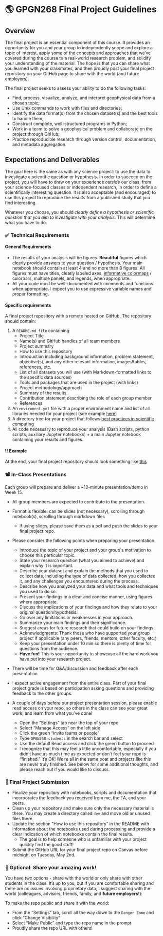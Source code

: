 # 🌎 GPGN268 Final Project Guidelines

## Overview

The final project is an essential component of this course. It provides an opportunity for you and your group to independently scope and explore a topic of interest, apply some of the concepts and approaches that we’ve covered during the course to a real-world research problem, and solidify your understanding of the material. The hope is that you can share what you learned with your classmates, and then proudly post your final project repository on your GitHub page to share with the world (and future employers).

The final project seeks to assess your ability to do the following tasks:

-   Find, process, visualize, analyze, and interpret geophysical data from a chosen topic;
-   Use Unix commands to work with files and directories;
-   Identify the data format(s) from the chosen dataset(s) and the best tools to handle them;
-   Construct complete, well-structured programs in Python;
-   Work in a team to solve a geophysical problem and collaborate on the project through GitHub;
-   Practice reproducible research through version control, documentation, and metadata aggregation.

## Expectations and Deliverables

The goal here is the same as with any science project: to use the data to investigate a scientific question or hypothesis. In order to succeed on the project, you will have to draw on your experience _outside_ our class, from your science-focused classes or independent research, in order to define a scientifically interesting question. It is also acceptable (and encouraged) to use this project to reproduce the results from a published study that you find interesting.

Whatever you choose, you should _clearly define a hypothesis or scientific question that you aim to investigate with your analysis_. This will determine what you have to do.


### ✅ Technical Requirements

####  General Requirements

- The results of your analysis will be figures. **Beautiful** figures which clearly provide answers to your question / hypothesis. Your main notebook should contain at least 4 and no more than 8 figures. All figures must have titles, clearly labeled axes, [informative colormaps](https://jakevdp.github.io/blog/2014/10/16/how-bad-is-your-colormap/) / colorbars, multiple panels, and legends, when appropriate. 
- All your code must be well-documented with comments and functions when appropriate.  I expect you to use expressive variable names and proper formatting. 

#### Specific requirements

A final project repository with a remote hosted on GitHub. The repository should contain:

1.  A `README.md file` containing:
	- Project Title
	-   Name(s) and GitHub handles of all team members
	-   Project summary
	- How to use this repository
	-   Introduction including background information, problem statement, objective(s), and any other relevant information, images/tables, references, etc.
	-   List of all datasets you will use (with Markdown-formatted links to the specific data sources)
	-   Tools and packages that are used in the project (with links)
	-   Project methodology/approach
	-   Summary of the results.
	- Contribution statement describing the role of each group member
	-   References
2.  An `enviroment.yml` file with a proper environment name and list of all libraries needed for your project (see example [here](https://github.com/GPGN-268/GPGN268-CORE/blob/main/environment.yml))
3. A directory tree for your project that follows [best practices in scientific computing](https://github.com/GPGN-268/GPGN268-CORE/blob/main/lecture-notes/L03-files-directories.md)
4. All code necessary to reproduce your analysis (Bash scripts, python scripts, auxiliary Jupyter notebooks) + a main Jupyter notebook containing your results and figures.

#### ‼️ Example
At the end, your final project repository should look something like [this](https://github.com/archive-GPGN-268-SP23/FP06-volcano-seismology/tree/main)

### 📽️ In-Class Presentations

 Each group will prepare and deliver a ~10-minute presentation/demo in Week 15.

-  All group members are expected to contribute to the presentation.
-   Format is flexible: can be slides (not necessary), scrolling through notebook(s), scrolling through markdown files
	-   If using slides, please save them as a pdf and push the slides to your final project repo. 
-   Please consider the following points when preparing your presentation:
	- Introduce the topic of your project and your group's motivation to choose this particular topic.
	- State your research question (what you aimed to achieve) and explain why it is important.
   	- Describe your dataset and explain the methods that you used to collect data, including the type of data collected, how you collected it, and any challenges you encountered during the process.
	- Describe how you analyzed your data and what tools and techniques you used to do so.
	- Present your findings in a clear and concise manner, using figures where appropriate.
	- Discuss the implications of your findings and how they relate to your original question/hypothesis.
	- Go over any limitations or weaknesses in your approach.
	- Summarize your main findings and their significance.
 	- Suggest areas for future research that could build on your findings.
	- Acknowledgments: Thank those who have supported your group project if applicable (any peers, friends, mentors, other faculty, etc.)
	- Keep your presentation under 10 min so there is plenty of time for questions from the audience.
	- **Have fun!** This is your opportunity to showcase all the hard work you have put into your research project.

-   There will be time for Q&A/discussion and feedback after each presentation    
-   I expect active engagement from the entire class. Part of your final project grade is based on participation asking questions and providing feedback to the other groups.
-   A couple of days before our project presentation session, please enable read access on your repo, so others in the class can see your great work, and learn from what you’ve done!
	-   Open the “Settings” tab near the top of your repo  
	-   Select “Manage Access” on the left side
	-   Click the green “Invite teams or people”
	-   Type `GPGN268-students` in the search bar and select
	-   Use the default Read access and click the green button to proceed
	-   I recognize that this may feel a little uncomfortable, especially if you didn’t have as much time as expected or don’t feel your repo is “finished.” It’s OK! We’re all in the same boat and projects like this are never truly finished. See below for some additional thoughts, and please reach out if you would like to discuss.

### 📆 Final Project Submission

-   Finalize your repository with notebooks, scripts and documentation that incorporates the feedback you received from me, the TA, and your peers.        
-   Clean up your repository and make sure only the necessary material is there. You may create a directory called `dev` and move old or unused files there.
-   Update the section "How to use this repository" in the README with information about the notebooks used during processing and provide a clear indication of which notebooks contain the final results.
	-   The goal is to help someone who is unfamiliar with your project quickly find the good stuff!
-   Submit the GitHub URL for your final project repo on Canvas before midnight on Tuesday, May 2nd. 

### 🚀 Optional: Share your amazing work!

You have two options - share with the world or only share with other students in the class. It’s up to you, but if you are comfortable sharing and there are no issues involving proprietary data, I suggest sharing with the world (colleagues, advisors, friends, family, and **future employers!**):

To make the repo public and share it with the world:
-   From the “Settings” tab, scroll all the way down to the `Danger Zone` and click “Change Visibility”
-   Select “Make Public” and type the repo name in the prompt
-   Proudly share the repo URL with others!


